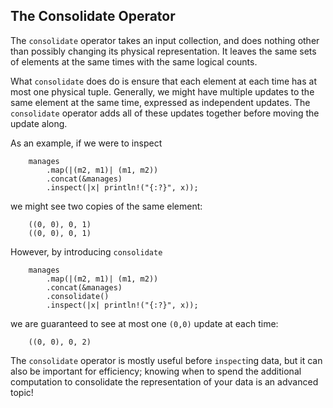 ## The Consolidate Operator

The `consolidate` operator takes an input collection, and does nothing other than possibly changing its physical representation. It leaves the same sets of elements at the same times with the same logical counts.

What `consolidate` does do is ensure that each element at each time has at most one physical tuple. Generally, we might have multiple updates to the same element at the same time, expressed as independent updates. The `consolidate` operator adds all of these updates together before moving the update along.

As an example, if we were to inspect

```rust,no_run
    manages
        .map(|(m2, m1)| (m1, m2))
        .concat(&manages)
        .inspect(|x| println!("{:?}", x));
```

we might see two copies of the same element:

        ((0, 0), 0, 1)
        ((0, 0), 0, 1)

However, by introducing `consolidate`

```rust,no_run
    manages
        .map(|(m2, m1)| (m1, m2))
        .concat(&manages)
        .consolidate()
        .inspect(|x| println!("{:?}", x));
```

we are guaranteed to see at most one `(0,0)` update at each time:

        ((0, 0), 0, 2)

The `consolidate` operator is mostly useful before `inspect`ing data, but it can also be important for efficiency; knowing when to spend the additional computation to consolidate the representation of your data is an advanced topic!
